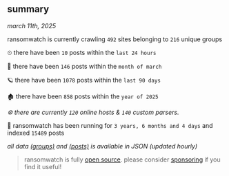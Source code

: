 
## summary
_march 11th, 2025_

ransomwatch is currently crawling `492` sites belonging to `216` unique groups

⏲ there have been `10` posts within the `last 24 hours`

🦈 there have been `146` posts within the `month of march`

🪐 there have been `1078` posts within the `last 90 days`

🏚 there have been `858` posts within the `year of 2025`

_⚙️ there are currently `120` online hosts & `140` custom parsers._

🦕 ransomwatch has been running for `3 years, 6 months and 4 days` and indexed `15489` posts

_all data  [(groups)](http://ransomwhat.telemetry.ltd/groups) and [(posts)](http://ransomwhat.telemetry.ltd/posts) is available in JSON (updated hourly)_

> ransomwatch is fully [open source](https://github.com/joshhighet/ransomwatch#ransomwatch--). please consider [sponsoring](https://github.com/sponsors/joshhighet) if you find it useful!
